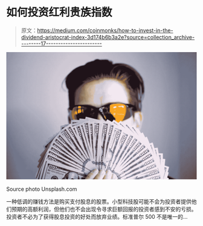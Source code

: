 # 如何投资红利贵族指数

> 原文：<https://medium.com/coinmonks/how-to-invest-in-the-dividend-aristocrat-index-3d174b6b3a2e?source=collection_archive---------17----------------------->

![](img/3fe310189aefd0829f197be809345839.png)

Source photo Unsplash.com

一种低调的赚钱方法是购买支付股息的股票。小型科技股可能不会为投资者提供他们预期的高额利润，但他们也不会出现令寻求巨额回报的投资者感到不安的亏损。投资者不必为了获得股息投资的好处而放弃业绩。标准普尔 500 不是唯一的…
